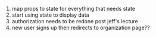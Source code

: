 1. map props to state for everything that needs state
2. start using state to display data
3. authorization needs to be redone post jeff's lecture
4. new user signs up then redirects to organization page??
